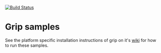 [![Build Status](https://travis-ci.org/golems/grip-samples.png)](https://travis-ci.org/golems/grip-samples)

# Grip samples

See the platform specific installation instructions of grip on it's
[wiki](https://github.com/golems/grip/wiki) for how to run these samples.
